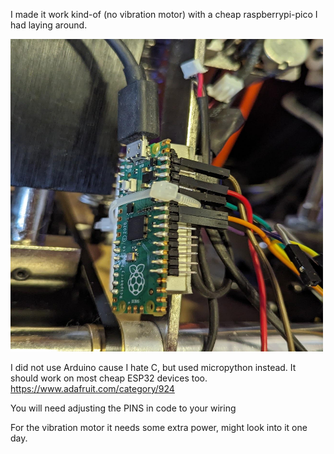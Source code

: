 I made it work kind-of (no vibration motor) with a cheap raspberrypi-pico I had laying around.

<img src="img.jpeg" width=500 height=500>

I did not use Arduino cause I hate C, but used micropython instead. It should work on most cheap ESP32 devices too.
https://www.adafruit.com/category/924

You will need adjusting the PINS in code to your wiring

For the vibration motor it needs some extra power, might look into it one day.
